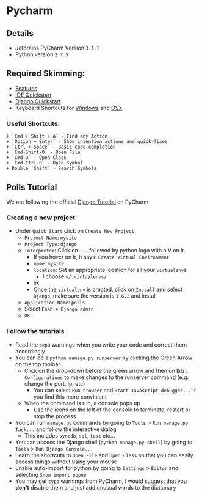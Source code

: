 # Pycharm

## Details
- Jetbrains PyCharm Version `3.1.1`
- Python version `2.7.5`

## Required Skimming:
- [Features](http://www.jetbrains.com/pycharm/features/)
- [IDE Quickstart](http://www.jetbrains.com/pycharm/quickstart/)
- [Django Quickstart](http://www.jetbrains.com/pycharm/quickstart/django_guide.html)
- Keyboard Shortcuts for [Windows](http://www.jetbrains.com/pycharm/docs/PyCharm_ReferenceCard.pdf) and [OSX](http://www.jetbrains.com/pycharm/docs/PyCharm_ReferenceCard_Mac.pdf)

### Useful Shortcuts:
    + `Cmd + Shift + A` - Find any Action
    + `Option + Enter` - Show intention actions and quick-fixes
    + `Ctrl + Space` - Basic code completion
    + `Cmd-Shift-O` - Open File
    + `Cmd-O` - Open Class
    + `Cmd-Ctrl-O` - Open Symbol
    + Double `Shift` - Search Symbols

## Polls Tutorial
We are following the official [Django Tutorial](https://docs.djangoproject.com/en/1.6/intro/tutorial01/) on PyCharm

### Creating a new project
- Under `Quick Start` click on `Create New Project`
    - `Project Name`: `mysite`
    - `Project Type`: `django`
    - `Interpreter`: Click on `...` followed by python logo with a V on it
        - If you hover on it, it says: `Create Virtual Environment`
        - `name`: `mysite`
        - `location`: Set an appropriate location for all your `virtualenv`s
            - I choose `~/.virtualenvs/`
        - `OK`
        - Once the `virtualenv` is created, click on `Install` and select `Django`, make sure the version is `1.6.2` and install
    - `Application Name`: `polls`
    - Select `Enable Django admin`
    - `OK`

### Follow the tutorials
- Read the `pep8` warnings when you write your code and correct them accordingly
- You can do a `python manage.py runserver` by clicking the Green Arrow on the top toolbar
    + Click on the drop-down before the green arrow and then on `Edit Configurations` to make changes to the runserver command (e.g. change the port, ip, etc)
        * You can select `Run browser` and `Start Javascript debugger...` if you find this more convinient
    + When the command is run, a console pops up
        * Use the icons on the left of the console to terminate, restart or stop the process
- You can run `manage.py` commands by going to `Tools` > `Run manage.py Task...` and follow the interactive dialog
    + This includes `syncdb`, `sql`, `test` etc...
- You can access the Django shell (`python manage.py shell`) by going to `Tools` > `Run Django Console...`
- Learn the shortcuts to `Open File` and `Open Class` so that you can easily access things without using your mouse
- Enable auto-import for python by going to `Settings` > `Editor` and selecting `Show import popup`
- You may get `typo` warnings from PyCharm, I would suggest that you **don't** disable them and just add unusual words to the dictionary

